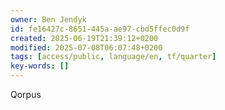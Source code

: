 ```yaml
---
owner: Ben Jendyk
id: fe16427c-8651-445a-ae97-cbd5ffec0d9f
created: 2025-06-19T21:39:12+0200
modified: 2025-07-08T06:07:48+0200
tags: [access/public, language/en, tf/quarter]
key-words: []
---
```


Qorpus